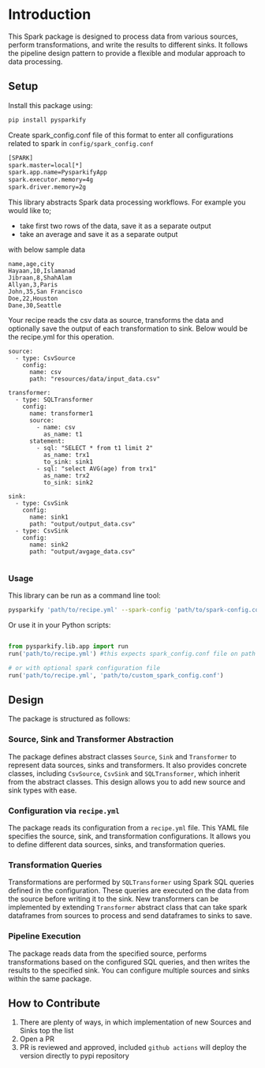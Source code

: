 # Introduction
This Spark package is designed to process data from various sources, perform transformations, and write the results to different sinks. It follows the pipeline design pattern to provide a flexible and modular approach to data processing.

## Setup

Install this package using:

```bash
pip install pysparkify
```

Create spark_config.conf file of this format to enter all configurations related to spark in `config/spark_config.conf`

```bash
[SPARK]
spark.master=local[*]
spark.app.name=PysparkifyApp
spark.executor.memory=4g
spark.driver.memory=2g
```

This library abstracts Spark data processing workflows. For example you would like to;

- take first two rows of the data, save it as a separate output
- take an average and save it as a separate output

with below sample data

```
name,age,city
Hayaan,10,Islamanad
Jibraan,8,ShahAlam
Allyan,3,Paris
John,35,San Francisco
Doe,22,Houston
Dane,30,Seattle
```

Your recipe reads the csv data as source, transforms the data and optionally save the output of each transformation to sink. Below would be the recipe.yml for this operation.

```
source:
  - type: CsvSource
    config:
      name: csv
      path: "resources/data/input_data.csv"

transformer:
  - type: SQLTransformer
    config:
      name: transformer1
      source: 
        - name: csv
          as_name: t1
      statement: 
        - sql: "SELECT * from t1 limit 2"
          as_name: trx1
          to_sink: sink1
        - sql: "select AVG(age) from trx1"
          as_name: trx2
          to_sink: sink2

sink:
  - type: CsvSink
    config:
      name: sink1
      path: "output/output_data.csv"
  - type: CsvSink
    config:
      name: sink2
      path: "output/avgage_data.csv"
      
```


### Usage

This library can be run as a command line tool:

```bash
pysparkify 'path/to/recipe.yml' --spark-config 'path/to/spark-config.conf'
```

Or use it in your Python scripts:

```python

from pysparkify.lib.app import run
run('path/to/recipe.yml') #this expects spark_config.conf file on path `config/spark_config.conf` path

# or with optional spark configuration file
run('path/to/recipe.yml', 'path/to/custom_spark_config.conf')

```


## Design

The package is structured as follows:

### Source, Sink and Transformer Abstraction

The package defines abstract classes `Source`, `Sink` and `Transformer` to represent data sources, sinks and transformers. It also provides concrete classes, including `CsvSource`, `CsvSink` and `SQLTransformer`, which inherit from the abstract classes. This design allows you to add new source and sink types with ease.

### Configuration via `recipe.yml`

The package reads its configuration from a `recipe.yml` file. This YAML file specifies the source, sink, and transformation configurations. It allows you to define different data sources, sinks, and transformation queries.

### Transformation Queries

Transformations are performed by `SQLTransformer` using Spark SQL queries defined in the configuration. These queries are executed on the data from the source before writing it to the sink. New transformers can be implemented by extending `Transformer` abstract class that can take spark dataframes from sources to process and send dataframes to sinks to save.

### Pipeline Execution

The package reads data from the specified source, performs transformations based on the configured SQL queries, and then writes the results to the specified sink. You can configure multiple sources and sinks within the same package.


## How to Contribute

1. There are plenty of ways, in which implementation of new Sources and Sinks top the list
2. Open a PR
3. PR is reviewed and approved, included `github actions` will deploy the version directly to pypi repository
